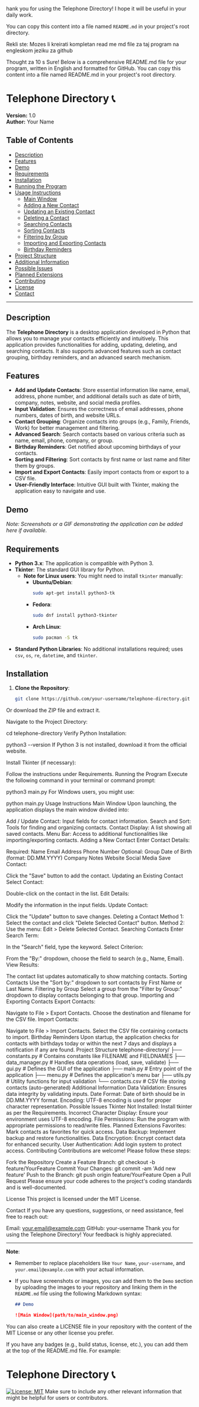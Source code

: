 hank you for using the Telephone Directory! I hope it will be useful in your daily work.


You can copy this content into a file named `README.md` in your project's root directory.




Rekli ste:
Mozes li kreirati kompletan read me md file za taj program na engleskom jeziku za github

Thought za 10 s
Sure! Below is a comprehensive README.md file for your program, written in English and formatted for GitHub. You can copy this content into a file named README.md in your project's root directory.

# Telephone Directory 📞

**Version:** 1.0  
**Author:** Your Name

## Table of Contents

- [Description](#description)
- [Features](#features)
- [Demo](#demo)
- [Requirements](#requirements)
- [Installation](#installation)
- [Running the Program](#running-the-program)
- [Usage Instructions](#usage-instructions)
  - [Main Window](#main-window)
  - [Adding a New Contact](#adding-a-new-contact)
  - [Updating an Existing Contact](#updating-an-existing-contact)
  - [Deleting a Contact](#deleting-a-contact)
  - [Searching Contacts](#searching-contacts)
  - [Sorting Contacts](#sorting-contacts)
  - [Filtering by Group](#filtering-by-group)
  - [Importing and Exporting Contacts](#importing-and-exporting-contacts)
  - [Birthday Reminders](#birthday-reminders)
- [Project Structure](#project-structure)
- [Additional Information](#additional-information)
- [Possible Issues](#possible-issues)
- [Planned Extensions](#planned-extensions)
- [Contributing](#contributing)
- [License](#license)
- [Contact](#contact)

---

## Description

The **Telephone Directory** is a desktop application developed in Python that allows you to manage your contacts efficiently and intuitively. This application provides functionalities for adding, updating, deleting, and searching contacts. It also supports advanced features such as contact grouping, birthday reminders, and an advanced search mechanism.

## Features

- **Add and Update Contacts**: Store essential information like name, email, address, phone number, and additional details such as date of birth, company, notes, website, and social media profiles.
- **Input Validation**: Ensures the correctness of email addresses, phone numbers, dates of birth, and website URLs.
- **Contact Grouping**: Organize contacts into groups (e.g., Family, Friends, Work) for better management and filtering.
- **Advanced Search**: Search contacts based on various criteria such as name, email, phone, company, or group.
- **Birthday Reminders**: Get notified about upcoming birthdays of your contacts.
- **Sorting and Filtering**: Sort contacts by first name or last name and filter them by groups.
- **Import and Export Contacts**: Easily import contacts from or export to a CSV file.
- **User-Friendly Interface**: Intuitive GUI built with Tkinter, making the application easy to navigate and use.

## Demo

*Note: Screenshots or a GIF demonstrating the application can be added here if available.*

## Requirements

- **Python 3.x**: The application is compatible with Python 3.
- **Tkinter**: The standard GUI library for Python.
  - **Note for Linux users**: You might need to install `tkinter` manually:
    - **Ubuntu/Debian**:
      ```bash
      sudo apt-get install python3-tk
      ```
    - **Fedora**:
      ```bash
      sudo dnf install python3-tkinter
      ```
    - **Arch Linux**:
      ```bash
      sudo pacman -S tk
      ```
- **Standard Python Libraries**: No additional installations required; uses `csv`, `os`, `re`, `datetime`, and `tkinter`.

## Installation

1. **Clone the Repository**:
   ```bash
   git clone https://github.com/your-username/telephone-directory.git
Or download the ZIP file and extract it.

Navigate to the Project Directory:

cd telephone-directory
Verify Python Installation:

python3 --version
If Python 3 is not installed, download it from the official website.

Install Tkinter (if necessary):

Follow the instructions under Requirements.
Running the Program
Execute the following command in your terminal or command prompt:

python3 main.py
For Windows users, you might use:

python main.py
Usage Instructions
Main Window
Upon launching, the application displays the main window divided into:

Add / Update Contact: Input fields for contact information.
Search and Sort: Tools for finding and organizing contacts.
Contact Display: A list showing all saved contacts.
Menu Bar: Access to additional functionalities like importing/exporting contacts.
Adding a New Contact
Enter Contact Details:

Required:
Name
Email
Address
Phone Number
Optional:
Group
Date of Birth (format: DD.MM.YYYY)
Company
Notes
Website
Social Media
Save Contact:

Click the "Save" button to add the contact.
Updating an Existing Contact
Select Contact:

Double-click on the contact in the list.
Edit Details:

Modify the information in the input fields.
Update Contact:

Click the "Update" button to save changes.
Deleting a Contact
Method 1:
Select the contact and click "Delete Selected Contact" button.
Method 2:
Use the menu: Edit > Delete Selected Contact.
Searching Contacts
Enter Search Term:

In the "Search" field, type the keyword.
Select Criterion:

From the "By:" dropdown, choose the field to search (e.g., Name, Email).
View Results:

The contact list updates automatically to show matching contacts.
Sorting Contacts
Use the "Sort by:" dropdown to sort contacts by First Name or Last Name.
Filtering by Group
Select a group from the "Filter by Group:" dropdown to display contacts belonging to that group.
Importing and Exporting Contacts
Export Contacts:

Navigate to File > Export Contacts.
Choose the destination and filename for the CSV file.
Import Contacts:

Navigate to File > Import Contacts.
Select the CSV file containing contacts to import.
Birthday Reminders
Upon startup, the application checks for contacts with birthdays today or within the next 7 days and displays a notification if any are found.
Project Structure
telephone-directory/
├── constants.py        # Contains constants like FILENAME and FIELDNAMES
├── data_manager.py     # Handles data operations (load, save, validate)
├── gui.py              # Defines the GUI of the application
├── main.py             # Entry point of the application
├── menu.py             # Defines the application's menu bar
├── utils.py            # Utility functions for input validation
└── contacts.csv        # CSV file storing contacts (auto-generated)
Additional Information
Data Validation: Ensures data integrity by validating inputs.
Date Format: Date of birth should be in DD.MM.YYYY format.
Encoding: UTF-8 encoding is used for proper character representation.
Possible Issues
Tkinter Not Installed: Install tkinter as per the Requirements.
Incorrect Character Display: Ensure your environment uses UTF-8 encoding.
File Permissions: Run the program with appropriate permissions to read/write files.
Planned Extensions
Favorites: Mark contacts as favorites for quick access.
Data Backup: Implement backup and restore functionalities.
Data Encryption: Encrypt contact data for enhanced security.
User Authentication: Add login system to protect access.
Contributing
Contributions are welcome! Please follow these steps:

Fork the Repository
Create a Feature Branch: git checkout -b feature/YourFeature
Commit Your Changes: git commit -am 'Add new feature'
Push to the Branch: git push origin feature/YourFeature
Open a Pull Request
Please ensure your code adheres to the project's coding standards and is well-documented.

License
This project is licensed under the MIT License.

Contact
If you have any questions, suggestions, or need assistance, feel free to reach out:

Email: your.email@example.com
GitHub: your-username
Thank you for using the Telephone Directory! Your feedback is highly appreciated.


---

**Note**:

- Remember to replace placeholders like `Your Name`, `your-username`, and `your.email@example.com` with your actual information.
- If you have screenshots or images, you can add them to the `Demo` section by uploading the images to your repository and linking them in the `README.md` file using the following Markdown syntax:

  ```markdown
  ## Demo

  ![Main Window](path/to/main_window.png)
You can also create a LICENSE file in your repository with the content of the MIT License or any other license you prefer.

If you have any badges (e.g., build status, license, etc.), you can add them at the top of the README.md file. For example:

# Telephone Directory 📞

[![License: MIT](https://img.shields.io/badge/License-MIT-yellow.svg)](https://opensource.org/licenses/MIT)
Make sure to include any other relevant information that might be helpful for users or contributors.

